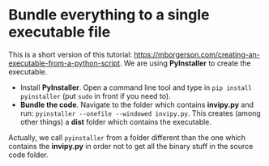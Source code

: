 # Bundle everything to a single executable file

This is a short version of this tutorial: https://mborgerson.com/creating-an-executable-from-a-python-script. We are using **PyInstaller** to create the executable.

* Install **PyInstaller**. Open a command line tool and type in `pip install pyinstaller` (put `sudo` in front if you need to).
* **Bundle the code**. Navigate to the folder which contains **invipy.py** and run: `pyinstaller --onefile --windowed invipy.py`. This creates (among other things) a **dist** folder which contains the executable.

Actually, we call `pyinstaller` from a folder different than the one which contains the **invipy.py** in order not to get all the binary stuff in the source code folder.
